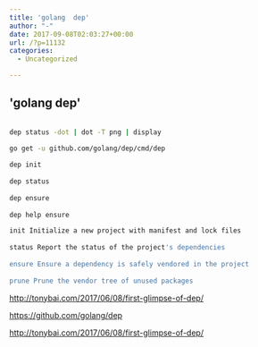 ```yaml
---
title: 'golang  dep'
author: "-"
date: 2017-09-08T02:03:27+00:00
url: /?p=11132
categories:
  - Uncategorized

---
```

## 'golang  dep'
```bash
  
dep status -dot | dot -T png | display

go get -u github.com/golang/dep/cmd/dep
  
dep init
  
dep status
  
dep ensure
  
dep help ensure

init Initialize a new project with manifest and lock files
  
status Report the status of the project's dependencies
  
ensure Ensure a dependency is safely vendored in the project
  
prune Prune the vendor tree of unused packages

```

http://tonybai.com/2017/06/08/first-glimpse-of-dep/
  
https://github.com/golang/dep
  
http://tonybai.com/2017/06/08/first-glimpse-of-dep/